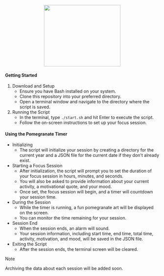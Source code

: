 <p align="center">
 <img src="../assets/PT_first_Release.png" width="250px" height="200px"><br>
</p>

#### Getting Started
1. Download and Setup
   -  Ensure you have Bash installed on your system.
   -  Clone this repository into your preferred directory.
   -  Open a terminal window and navigate to the directory where the script is saved.
2. Running the Script
   - In the terminal, type ```./start.sh``` and hit Enter to execute the script.
   - Follow the on-screen instructions to set up your focus session.

#### Using the Pomegranate Timer
- Initializing
   - The script will initialize your session by creating a directory for the current year and a JSON file for the current date if they don't already exist.
- Starting a Focus Session
   - After initialization, the script will prompt you to set the duration of your focus session in hours, minutes, and seconds.
   - You will also be asked to provide information about your current activity, a motivational quote, and your mood.
   - Once set, the focus session will begin, and a timer will countdown your session time.
- During the Session
   - While the timer is running, a fun pomegranate art will be displayed on the screen.
   - You can monitor the time remaining for your session.
- Session End
   - When the session ends, an alarm will sound.
   - Your session information, including start time, end time, total time, activity, motivation, and mood, will be saved in the JSON file.
- Exiting the Script
   - After the session ends, the terminal screen will be cleared.

>[!NOTE]
> Archiving the data about each session will be added soon.
